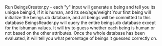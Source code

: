 Run BeingsCreator.py - each "y" input will generate a being and tell you its unique beingid, if it is human, and its sex/age/weight
Your first being will initialize the beings.db database, and all beings will be committed to this database
BeingsReader.py will query the entire beings.db database except for the ishuman values. It will try to guess whether each being is human or not based on the other attributes.
Once the whole database has been evaluated, it will tell you what percentage of beings it guessed correctly on.
